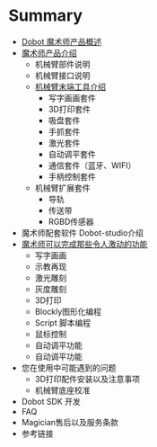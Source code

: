 # Summary

* [Dobot 魔术师产品概述](README.md)
* [魔术师产品介绍](chapter1.md)
  * 机械臂部件说明
  * 机械臂接口说明
  * [机械臂末端工具介绍](chapter1/ji-xie-bi-mo-duan-gong-ju-jie-shao.md)
    * 写字画画套件
    * 3D打印套件
    * 吸盘套件
    * 手抓套件
    * 激光套件
    * 自动调平套件
    * 通信套件（蓝牙、WIFI）
    * 手柄控制套件
  * 机械臂扩展套件
    * 导轨
    * 传送带
    * RGBD传感器
* 魔术师配套软件 Dobot-studio介绍
* [魔术师可以完成那些令人激动的功能](mo-zhu-shi-ke-yi-wan-cheng-na-xie-ling-ren-ji-dong-de-gong-neng.md)
  * 写字画画
  * 示教再现
  * 激光雕刻
  * 灰度雕刻
  * 3D打印
  * Blockly图形化编程
  * Script 脚本编程
  * 鼠标控制
  * 自动调平功能
  * 自动调平功能
* 您在使用中可能遇到的问题
  * 3D打印配件安装以及注意事项
  * 机械臂底座校准
* Dobot SDK 开发
* FAQ
* Magician售后以及服务条款
* 参考链接

